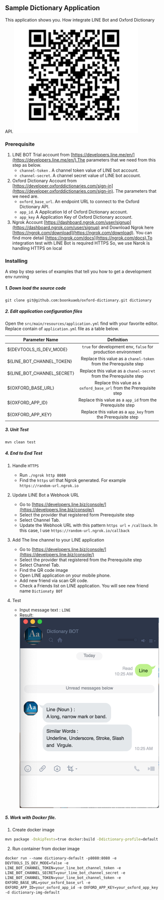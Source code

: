 ## Sample Dictionary Application

This application shows you. How integrate LINE Bot and Oxford Dictionary API.
      ![QRCode](docs/qr-code.png "qr code chat")

### Prerequisite

1. LINE BOT Trial account from [https://developers.line.me/en/](https://developers.line.me/en/).The parameters that we need from this step as below.
     * `channel-token` . A channel token value of LINE bot account.
     * `channel-secret`. A channel secret value of LINE bot account.
2. Oxford Dictionary Account from [https://developer.oxforddictionaries.com/sign-in](https://developer.oxforddictionaries.com/sign-in). The parameters that we need are.
    * `oxford_base_url`. An endpoint URL to connect to the Oxford Dictionary API.
    * `app_id`. A Application Id of Oxford Dictionary account.
    * `app_key` A Application Key of Oxford Dictionary account.
3. Ngrok Account [https://dashboard.ngrok.com/user/signup](https://dashboard.ngrok.com/user/signup) and Download Ngrok here [https://ngrok.com/download](https://ngrok.com/download).
You can find more detail [https://ngrok.com/docs](https://ngrok.com/docs).To integration test with LINE Bot is required HTTPS So, we use Narok is handling HTTPS on local

### Installing
A step by step series of examples that tell you how to get a development env running
##### 1. Down load the source code
```git
git clone git@github.com:boonkuaeb/oxford-dictionary.git dictionary
```
##### 2. Edit application configuration files
Open the `src/main/resources/application.yml` find with your favorite editor.
Replace contain of `application.yml` file as a table below.

| Parameter Name        | Definition|
| ------------- |:-------------:|
| ${DEVTOOLS_IS_DEV_MODE}      |  `true` for development env, `false` for production environment |
| ${LINE_BOT_CHANNEL_TOKEN}      | Replace this value as a `chanel-token` from the Prerequisite  step |
| ${LINE_BOT_CHANNEL_SECRET} | Replace this value as a `chanel-secret` from the Prerequisite  step     |
| ${OXFORD_BASE_URL} | Replace this value as a `oxford_base_url` from the Prerequisite  step     |
| ${OXFORD_APP_ID} | Replace this value as a `app_id` from the Prerequisite  step      |
| ${OXFORD_APP_KEY} | Replace this value as a `app_key` from the Prerequisite  step       |

##### 3. Unit Test
```bash
mvn clean test
```

##### 4. End to End Test
1. Handle `HTTPS`
    * Run `./ngrok http 8080`
    * Find the `https` url that Ngrok generated. For example `https://random-url.ngrok.io`
2. Update LINE Bot a Webhook URL
    * Go to [https://developers.line.biz/console/](https://developers.line.biz/console/)
    * Select the provider that registered form Prerequisite step
    * Select Channel Tab.
    * Update the Webhook URL with this pattern `https url` + `/callback`. In this case, I use `https://random-url.ngrok.io/callback`
   
3. Add The line channel to your LINE application 
    * Go to [https://developers.line.biz/console/](https://developers.line.biz/console/)
    * Select the provider that registered from the Prerequisite step
    * Select Channel Tab.
    * Find the QR code image
    * Open LINE application on your mobile phone. 
    * Add new friend via scan QR code.
    * Check a Friends list on LINE application. You will see new friend name `Dictionaty BOT`
    
4. Test
    * Input message text : `LINE`
    * Result: 
      ![Chat](docs/test-chat.png "Test chat" )


##### 5. Work with Docker file.

1. Create docker image
```bash
mvn package -DskipTests=true docker:build -Ddictionary-profile=default
```

2. Run container from docker image
```docker
docker run --name dictionary-default -p8080:8080 -e DEVTOOLS_IS_DEV_MODE=false -e LINE_BOT_CHANNEL_TOKEN=your_line_bot_channel_token -e LINE_BOT_CHANNEL_SECRET=your_line_bot_channel_secret -e LINE_BOT_CHANNEL_TOKEN=your_line_bot_channel_token -e OXFORD_BASE_URL=your_oxford_base_url -e OXFORD_APP_ID=your_oxford_app_id -e OXFORD_APP_KEY=your_oxford_app_key -d dictionary-img-default

```

